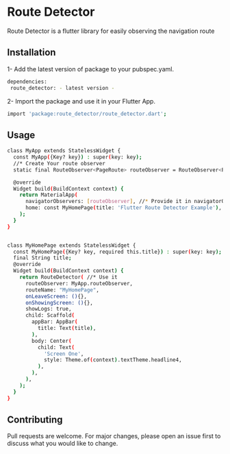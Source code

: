 # Route Detector

Route Detector is a flutter library for easily observing the navigation route

## Installation

1- Add the latest version of package to your pubspec.yaml.

```bash
dependencies:
 route_detector: - latest version -
```
2- Import the package and use it in your Flutter App.

```bash
import 'package:route_detector/route_detector.dart';
```
## Usage

```bash 
class MyApp extends StatelessWidget {
  const MyApp({Key? key}) : super(key: key);
  //* Create Your route observer
  static final RouteObserver<PageRoute> routeObserver = RouteObserver<PageRoute>(); 

  @override
  Widget build(BuildContext context) {
    return MaterialApp(
      navigatorObservers: [routeObserver], //* Provide it in navigatorObservers List 
      home: const MyHomePage(title: 'Flutter Route Detector Example'),
    );
  }
}


class MyHomePage extends StatelessWidget {
  const MyHomePage({Key? key, required this.title}) : super(key: key);
  final String title;
  @override
  Widget build(BuildContext context) {
    return RouteDetector( //* Use it
      routeObserver: MyApp.routeObserver,
      routeName: "MyHomePage",
      onLeaveScreen: (){},
      onShowingScreen: (){},
      showLogs: true,
      child: Scaffold(
        appBar: AppBar(
          title: Text(title),
        ),
        body: Center(
          child: Text(
            'Screen One',
            style: Theme.of(context).textTheme.headline4,
          ),
        ),
      ),
    );
  }
}


```

## Contributing
Pull requests are welcome. For major changes, please open an issue first to discuss what you would like to change.